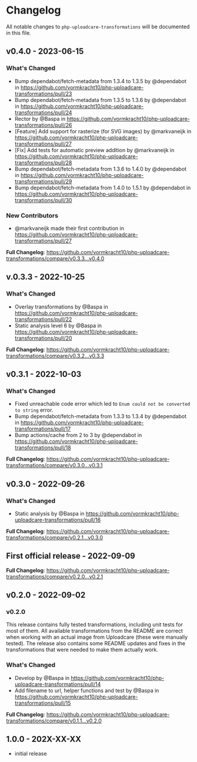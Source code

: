 # Changelog

All notable changes to `php-uploadcare-transformations` will be documented in this file.

## v0.4.0 - 2023-06-15

### What's Changed

- Bump dependabot/fetch-metadata from 1.3.4 to 1.3.5 by @dependabot in https://github.com/vormkracht10/php-uploadcare-transformations/pull/23
- Bump dependabot/fetch-metadata from 1.3.5 to 1.3.6 by @dependabot in https://github.com/vormkracht10/php-uploadcare-transformations/pull/24
- Rector by @Baspa in https://github.com/vormkracht10/php-uploadcare-transformations/pull/26
- [Feature] Add support for rasterize (for SVG images) by @markvaneijk in https://github.com/vormkracht10/php-uploadcare-transformations/pull/27
- [Fix] Add tests for automatic preview addition by @markvaneijk in https://github.com/vormkracht10/php-uploadcare-transformations/pull/28
- Bump dependabot/fetch-metadata from 1.3.6 to 1.4.0 by @dependabot in https://github.com/vormkracht10/php-uploadcare-transformations/pull/29
- Bump dependabot/fetch-metadata from 1.4.0 to 1.5.1 by @dependabot in https://github.com/vormkracht10/php-uploadcare-transformations/pull/30

### New Contributors

- @markvaneijk made their first contribution in https://github.com/vormkracht10/php-uploadcare-transformations/pull/27

**Full Changelog**: https://github.com/vormkracht10/php-uploadcare-transformations/compare/v0.3.3...v0.4.0

## v.0.3.3 - 2022-10-25

### What's Changed

- Overlay transformations by @Baspa in https://github.com/vormkracht10/php-uploadcare-transformations/pull/22
- Static analysis level 6 by @Baspa in https://github.com/vormkracht10/php-uploadcare-transformations/pull/20

**Full Changelog**: https://github.com/vormkracht10/php-uploadcare-transformations/compare/v0.3.2...v0.3.3

## v0.3.1 - 2022-10-03

### What's Changed

- Fixed unreachable code error which led to `Enum could not be converted to string` error.
- Bump dependabot/fetch-metadata from 1.3.3 to 1.3.4 by @dependabot in https://github.com/vormkracht10/php-uploadcare-transformations/pull/17
- Bump actions/cache from 2 to 3 by @dependabot in https://github.com/vormkracht10/php-uploadcare-transformations/pull/18

**Full Changelog**: https://github.com/vormkracht10/php-uploadcare-transformations/compare/v0.3.0...v0.3.1

## v0.3.0 - 2022-09-26

### What's Changed

- Static analysis by @Baspa in https://github.com/vormkracht10/php-uploadcare-transformations/pull/16

**Full Changelog**: https://github.com/vormkracht10/php-uploadcare-transformations/compare/v0.2.1...v0.3.0

## First official release - 2022-09-09

**Full Changelog**: https://github.com/vormkracht10/php-uploadcare-transformations/compare/v0.2.0...v0.2.1

## v0.2.0 - 2022-09-02

### v0.2.0

This release contains fully tested transformations, including unit tests for most of them. All available transformations from the README  are correct when working with an actual image from Uploadcare (these were manually tested). The release also contains some README updates and fixes in the transformations that were needed to make them actually work.

### What's Changed

- Develop by @Baspa in https://github.com/vormkracht10/php-uploadcare-transformations/pull/14
- Add filename to url, helper functions and test by @Baspa in https://github.com/vormkracht10/php-uploadcare-transformations/pull/15

**Full Changelog**: https://github.com/vormkracht10/php-uploadcare-transformations/compare/v0.1.1...v0.2.0

## 1.0.0 - 202X-XX-XX

- initial release
